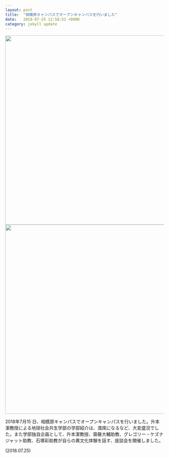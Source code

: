 ```yaml
---
layout: post
title:  "相模原キャンパスでオープンキャンパスを行いました"
date:   2018-07-25 12:58:52 +0900
category: jekyll update
---
```


<img src="http://www.gsc.aoyama.ac.jp/assets/images/news/OC_IMG_0907.JPG" width="600">
<img src="http://www.gsc.aoyama.ac.jp/assets/images/news/OC_IMG_0908.JPG" width="600">

2018年7月15 日、相模原キャンパスでオープンキャンパスを行いました。升本潔教授による地球社会共生学部の学部紹介は、満席になるなど、大変盛況でした。また学部独自企画として、升本潔教授、齋藤大輔助教、グレゴリー・ケズナジャット助教、石塚彩助教が自らの異文化体験を話す、座談会を開催しました。

(2018.07.25)

[jekyll-docs]: https://jekyllrb.com/docs/home
[jekyll-gh]:   https://github.com/jekyll/jekyll
[jekyll-talk]: https://talk.jekyllrb.com/
